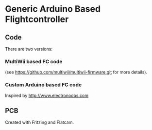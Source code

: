 # Generic Arduino Based Flightcontroller

## Code
There are two versions:

### MultiWii based FC code
(see https://github.com/multiwii/multiwii-firmware.git for more details).

### Custom Arduino based FC code
Inspired by http://www.electronoobs.com

## PCB
Created with Fritzing and Flatcam.

